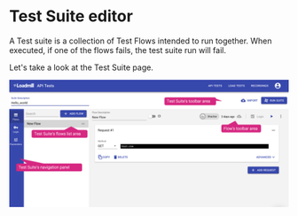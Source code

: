 # Test Suite editor

A Test suite is a collection of Test Flows intended to run together. When executed, if one of the flows fails, the test suite run will fail.

Let's take a look at the Test Suite page.

![The Test Suite editor layout](../../.gitbook/assets/screen-shot-2019-09-23-at-11.49.43-am.png)




